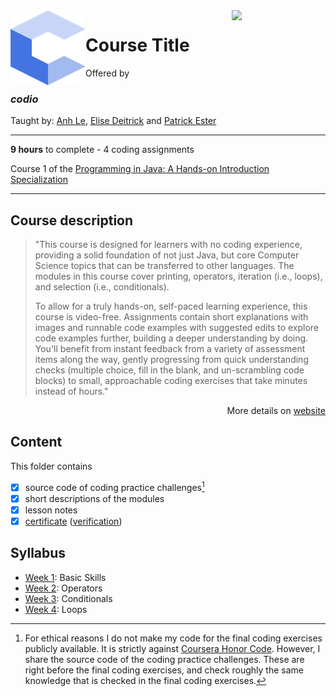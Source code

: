<a href="https://www.coursera.org/learn/codio-java-basics">
  <img src="/img/Java_Basics_Selection_and_Iteration_logo.avif" width="150" align="right">
</a>

<img src="/img/codio_logo.svg" width="120" height="120" align="left">

# Course Title

Offered by 
### *codio*

Taught by: [Anh Le](https://www.coursera.org/instructor/ale), 
[Elise Deitrick](https://www.coursera.org/instructor/edeitrick) and
[Patrick Ester](https://www.coursera.org/instructor/~80011875)

---

**9 hours** to complete - 4 coding assignments

Course 1 of the [Programming in Java: A Hands-on Introduction Specialization](../) 

---

## Course description

>"This course is designed for learners with no coding experience, providing a solid foundation of not just Java, but core Computer Science topics that can be transferred to other languages. The modules in this course cover printing, operators, iteration (i.e., loops), and selection (i.e., conditionals).
>
>To allow for a truly hands-on, self-paced learning experience, this course is video-free. Assignments contain short explanations with images and runnable code examples with suggested edits to explore code examples further, building a deeper understanding by doing. You'll benefit from instant feedback from a variety of assessment items along the way, gently progressing from quick understanding checks (multiple choice, fill in the blank, and un-scrambling code blocks) to small, approachable coding exercises that take minutes instead of hours."

<p align="right">More details on <a href="https://www.coursera.org/learn/codio-java-basics">website</a></p>

## Content
This folder contains 
- [x] source code of coding practice challenges[^1]
- [x] short descriptions of the modules 
- [x] lesson notes 
- [x] [certificate](./Certificate/certificate.pdf) ([verification](certificate_link))

## Syllabus
- [Week 1](./Week%201): Basic Skills
- [Week 2](./Week%202): Operators
- [Week 3](./Week%203): Conditionals
- [Week 4](./Week%204): Loops

[^1]: For ethical reasons I do not make my code for the final coding exercises publicly available. It is strictly against [Coursera Honor Code](https://www.coursera.support/s/article/209818863-Coursera-Honor-Code?language=en_US). However, I share the source code of the coding practice challenges. These are right before the final coding exercises, and check roughly the same knowledge that is checked in the final coding exercises. 
